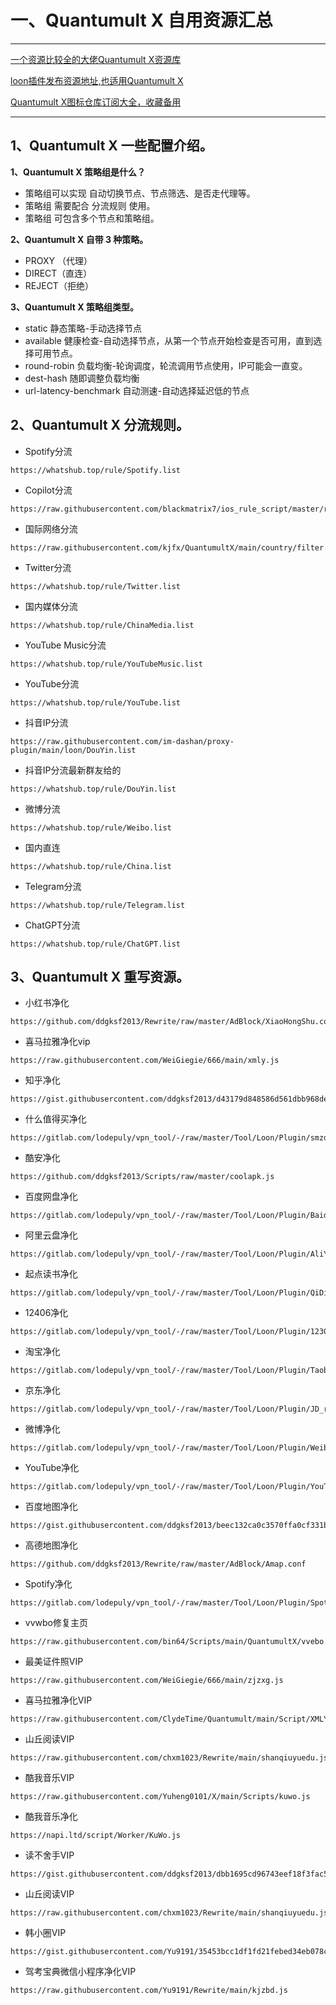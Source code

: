 # 一、Quantumult X  自用资源汇总
---
[一个资源比较全的大佬Quantumult X资源库](https://github.com/deezertidal/QuantumultX-Rewrite?tab=readme-ov-file)

[loon插件发布资源地址,也适用Quantumult X](https://getupnote.com/share/notes/zSn1ShBmzNYISKcTgjXE5oHMrNf2/4a3b6152-3dd3-46da-b479-8c30ef6ef8d1)

[Quantumult X图标仓库订阅大全，收藏备用](https://www.evan888.top/1883/)

---
## 1、Quantumult X 一些配置介绍。
**1、Quantumult X 策略组是什么？**
- 策略组可以实现 自动切换节点、节点筛选、是否走代理等。
- 策略组 需要配合 分流规则 使用。
- 策略组 可包含多个节点和策略组。

**2、Quantumult X 自带 3 种策略。**
- PROXY （代理）
- DIRECT（直连）
- REJECT（拒绝）

**3、Quantumult X 策略组类型。**
- static 静态策略-手动选择节点
- available 健康检查-自动选择节点，从第一个节点开始检查是否可用，直到选择可用节点。
- round-robin 负载均衡-轮询调度，轮流调用节点使用，IP可能会一直变。
- dest-hash 随即调整负载均衡
- url-latency-benchmark 自动测速-自动选择延迟低的节点



## 2、Quantumult X 分流规则。
- Spotify分流 
</span>

    https://whatshub.top/rule/Spotify.list
- Copilot分流
</span>

    https://raw.githubusercontent.com/blackmatrix7/ios_rule_script/master/rule/QuantumultX/Microsoft/Microsoft.list
- 国际网络分流
</span>

    https://raw.githubusercontent.com/kjfx/QuantumultX/main/country/filter.list
- Twitter分流
</span>

    https://whatshub.top/rule/Twitter.list
- 国内媒体分流
</span>

    https://whatshub.top/rule/ChinaMedia.list
- YouTube Music分流
</span>

    https://whatshub.top/rule/YouTubeMusic.list
- YouTube分流
</span>

    https://whatshub.top/rule/YouTube.list
- 抖音IP分流
</span>

    https://raw.githubusercontent.com/im-dashan/proxy-plugin/main/loon/DouYin.list
- 抖音IP分流最新群友给的
</span>

    https://whatshub.top/rule/DouYin.list
- 微博分流
</span>

    https://whatshub.top/rule/Weibo.list
- 国内直连
</span>

    https://whatshub.top/rule/China.list
- Telegram分流
</span>

    https://whatshub.top/rule/Telegram.list
- ChatGPT分流
</span>

    https://whatshub.top/rule/ChatGPT.list

## 3、Quantumult X 重写资源。
- 小红书净化
</span>

    https://github.com/ddgksf2013/Rewrite/raw/master/AdBlock/XiaoHongShu.conf
- 喜马拉雅净化vip
</span>

    https://raw.githubusercontent.com/WeiGiegie/666/main/xmly.js
- 知乎净化
</span>

    https://gist.githubusercontent.com/ddgksf2013/d43179d848586d561dbb968dee93bae8/raw/zhihu.js
- 什么值得买净化
</span>

    https://gitlab.com/lodepuly/vpn_tool/-/raw/master/Tool/Loon/Plugin/smzdm_remove_ads.plugin
- 酷安净化
</span>

    https://github.com/ddgksf2013/Scripts/raw/master/coolapk.js
- 百度网盘净化
</span>

    https://gitlab.com/lodepuly/vpn_tool/-/raw/master/Tool/Loon/Plugin/BaiduNetDisk_remove_ads.plugin
- 阿里云盘净化
</span>

    https://gitlab.com/lodepuly/vpn_tool/-/raw/master/Tool/Loon/Plugin/AliYunDrive_remove_ads.plugin
- 起点读书净化
</span>

    https://gitlab.com/lodepuly/vpn_tool/-/raw/master/Tool/Loon/Plugin/QiDian_remove_ads.plugin
- 12406净化
</span>

    https://gitlab.com/lodepuly/vpn_tool/-/raw/master/Tool/Loon/Plugin/12306_remove_ads.plugin
- 淘宝净化
</span>

    https://gitlab.com/lodepuly/vpn_tool/-/raw/master/Tool/Loon/Plugin/Taobao_remove_ads.plugin
- 京东净化
</span>

    https://gitlab.com/lodepuly/vpn_tool/-/raw/master/Tool/Loon/Plugin/JD_remove_ads.plugin
- 微博净化
</span>

    https://gitlab.com/lodepuly/vpn_tool/-/raw/master/Tool/Loon/Plugin/Weibo_remove_ads.plugin
- YouTube净化
</span>

    https://gitlab.com/lodepuly/vpn_tool/-/raw/master/Tool/Loon/Plugin/YouTube_remove_ads.plugin
- 百度地图净化
</span>

    https://gist.githubusercontent.com/ddgksf2013/beec132ca0c3570ffa0cf331bce8f82a/raw/baidumap.adblock.conf
- 高德地图净化
</span>

    https://github.com/ddgksf2013/Rewrite/raw/master/AdBlock/Amap.conf
-  Spotify净化
</span>

    https://gitlab.com/lodepuly/vpn_tool/-/raw/master/Tool/Loon/Plugin/Spotify_remove_ads.plugin
- vvwbo修复主页
</span>

    https://raw.githubusercontent.com/bin64/Scripts/main/QuantumultX/vvebo.js
- 最美证件照VIP
</span>

    https://raw.githubusercontent.com/WeiGiegie/666/main/zjzxg.js
- 喜马拉雅净化VIP
</span>

    https://raw.githubusercontent.com/ClydeTime/Quantumult/main/Script/XMLY/xmly.js

- 山丘阅读VIP
</span>

    https://raw.githubusercontent.com/chxm1023/Rewrite/main/shanqiuyuedu.js
- 酷我音乐VIP
</span>

    https://raw.githubusercontent.com/Yuheng0101/X/main/Scripts/kuwo.js
- 酷我音乐净化
</span>

    https://napi.ltd/script/Worker/KuWo.js
- 读不舍手VIP
</span>

    https://gist.githubusercontent.com/ddgksf2013/dbb1695cd96743eef18f3fac5c6fe227/raw/revenuecat.js
- 山丘阅读VIP
</span>

    https://raw.githubusercontent.com/chxm1023/Rewrite/main/shanqiuyuedu.js

- 韩小圈VIP
</span>

    https://gist.githubusercontent.com/Yu9191/35453bcc1df1fd21febed34eb078c7e9/raw/Hanxiaoquan.sgmodules
- 驾考宝典微信小程序净化VIP
</span>

    https://raw.githubusercontent.com/Yu9191/Rewrite/main/kjzbd.js

